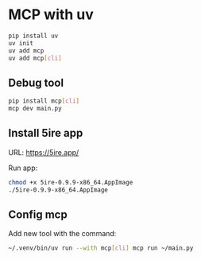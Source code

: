 # MCP with uv

```sh
pip install uv
uv init
uv add mcp
uv add mcp[cli]
```

## Debug tool
```sh
pip install mcp[cli]
mcp dev main.py
```

## Install 5ire app

URL: https://5ire.app/

Run app:

```sh
chmod +x 5ire-0.9.9-x86_64.AppImage
./5ire-0.9.9-x86_64.AppImage
```

## Config mcp

Add new tool with the command:

```sh
~/.venv/bin/uv run --with mcp[cli] mcp run ~/main.py
```
